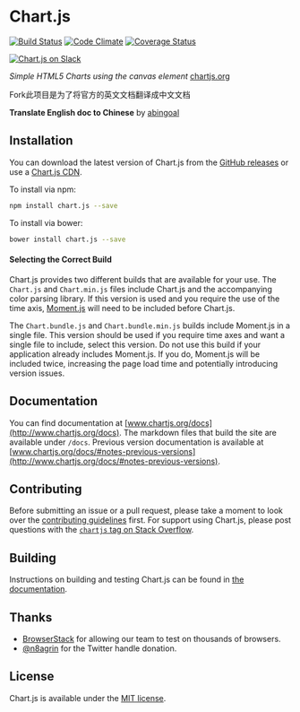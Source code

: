 # Chart.js

[![Build Status](https://travis-ci.org/chartjs/Chart.js.svg?branch=master)](https://travis-ci.org/chartjs/Chart.js) [![Code Climate](https://codeclimate.com/github/nnnick/Chart.js/badges/gpa.svg)](https://codeclimate.com/github/nnnick/Chart.js) [![Coverage Status](https://coveralls.io/repos/github/chartjs/Chart.js/badge.svg?branch=master)](https://coveralls.io/github/chartjs/Chart.js?branch=master)

[![Chart.js on Slack](https://img.shields.io/badge/slack-Chart.js-blue.svg)](https://chart-js-automation.herokuapp.com/)

*Simple HTML5 Charts using the canvas element* [chartjs.org](http://www.chartjs.org)

Fork此项目是为了将官方的英文文档翻译成中文文档

**Translate English doc to Chinese** by [abingoal](https://github.com/abingoal)

## Installation

You can download the latest version of Chart.js from the [GitHub releases](https://github.com/chartjs/Chart.js/releases/latest) or use a [Chart.js CDN](https://cdnjs.com/libraries/Chart.js).

To install via npm:

```bash
npm install chart.js --save
```

To install via bower:
```bash
bower install chart.js --save
```

#### Selecting the Correct Build

Chart.js provides two different builds that are available for your use. The `Chart.js` and `Chart.min.js` files include Chart.js and the accompanying color parsing library. If this version is used and you require the use of the time axis, [Moment.js](http://momentjs.com/) will need to be included before Chart.js.

The `Chart.bundle.js` and `Chart.bundle.min.js` builds include Moment.js in a single file. This version should be used if you require time axes and want a single file to include, select this version. Do not use this build if your application already includes Moment.js. If you do, Moment.js will be included twice, increasing the page load time and potentially introducing version issues.

## Documentation

You can find documentation at [www.chartjs.org/docs](http://www.chartjs.org/docs). The markdown files that build the site are available under `/docs`. Previous version documentation is available at [www.chartjs.org/docs/#notes-previous-versions](http://www.chartjs.org/docs/#notes-previous-versions).

## Contributing

Before submitting an issue or a pull request, please take a moment to look over the [contributing guidelines](https://github.com/chartjs/Chart.js/blob/master/docs/developers/contributing.md) first. For support using Chart.js, please post questions with the [`chartjs` tag on Stack Overflow](http://stackoverflow.com/questions/tagged/chartjs).

## Building
Instructions on building and testing Chart.js can be found in [the documentation](https://github.com/chartjs/Chart.js/blob/master/docs/developers/contributing.md#building-and-testing).

## Thanks
- [BrowserStack](https://browserstack.com) for allowing our team to test on thousands of browsers.
- [@n8agrin](https://twitter.com/n8agrin) for the Twitter handle donation.

## License

Chart.js is available under the [MIT license](http://opensource.org/licenses/MIT).
